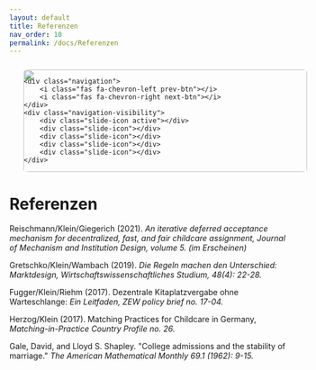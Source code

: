 ```yaml
---
layout: default
title: Referenzen
nav_order: 10
permalink: /docs/Referenzen
---
```


  <style>
    .slider {
        position: relative;
        width: 100%;
        margin: 5%;
        overflow: hidden;
        border-radius: 2%;
    }
    .slider .slide {
        position: absolute;
        width: 100%;
        height: 100%;
        clip-path: circle(0% at 0 50%);
    }
    .slider .slide.active{
        clip-path: circle(150% at 0 50%);
        transition: 2s;
    }
    .slider .slide img{
        position: absolute;
        width: 100%;
        height: 100%;
        object-fit: cover;
    }
    .navigation {
        height: 50%;
        display: flex;
        align-items: center;
        justify-content: space-between;
        opacity: 0;
        transition: opacity 0.5s ease;
    }
    .slider:hover .navigation{
        opacity: 1;
    }
    .prev-btn, .next-btn {
        z-index: 999;
        font-size: 2em;
        color: purple;
        background: rgba(255, 255, 255, 0.8);
        padding: 2%;
        cursor: pointer;
    }
    .prev-btn{
        border-top-right-radius: 0.5%;
        border-bottom-right-radius: 0.5%;
    }
    .prev-btn{
        border-top-left-radius: 0.5%;
        border-bottom-left-radius: 0.5%;
    }
    .navigation-visibility{
        z-index: 999;
        display: flex;
        justify-content: center;
    }
    .navigation-visibility .slide-icon{
        z-index: 999;
        background: rgba(255, 255, 255, 0.5);
        width: 5%;
        height: 3%;
        transform: translateY(-10%);
        margin: 0 6px;
        border-radius: 2px;
        box-shadow: 0 5px 25px rgb(1 1 1 / 20%);
    }
    .navigation-visibility .slide-icon.active{
        background: purple;
    }

  </style>


<div class="slider">
    <div class="slide active">
       <img src="1_Screen.png" alt="">
    </div>
    <div class="slide">
        <img src="2_Screen.png" alt="">
    </div>
    <div class="slide">
        <img src="3_Screen.png" alt="">
    </div>
    <div class="slide">
        <img src="4_Screen.png" alt="">
    </div>
    <div class="slide">
        <img src="5_Screen.png" alt="">
    </div>

    <div class="navigation">
        <i class="fas fa-chevron-left prev-btn"></i>
        <i class="fas fa-chevron-right next-btn"></i>
    </div>
    <div class="navigation-visibility">
        <div class="slide-icon active"></div>
        <div class="slide-icon"></div>
        <div class="slide-icon"></div>
        <div class="slide-icon"></div>
        <div class="slide-icon"></div>
    </div>
</div>

<script type="text/javascript">
    const slider = document.querySelector(".slider");
    const nextBtn = document.querySelector(".next-btn");
    const prevBtn = document.querySelector(".prev-btn");
    const slides = document.querySelectorAll(".slide");
    const slideIcons = document.querySelectorAll(".slide-icon");
    const numberOfSlides = slides.length;
    var slideNumber = 0;

    //image slider next button
    nextBtn.addEventListener("click", () => {
        slides.forEach((slide) => {
            slide.classList.remove("active");
        });
        slideIcons.forEach((slideIcon) => {
            slideIcon.classList.remove("active");
        });

        slideNumber++;

        if(slideNumber > (numberOfSlides - 1)){
            slideNumber = 0;
        }

        slides[slideNumber].classList.add("active");
        slideIcons[slideNumber].classList.add("active");
    });

    //image slider previous button
    prevBtn.addEventListener("click", () => {
        slides.forEach((slide) => {
            slide.classList.remove("active");
        });
        slideIcons.forEach((slideIcon) => {
            slideIcon.classList.remove("active");
        });

        slideNumber--;

        if(slideNumber < 0){
            slideNumber = (numberOfSlides - 1);
        }

        slides[slideNumber].classList.add("active");
        slideIcons[slideNumber].classList.add("active");
    });

    //image slider auto play
    var playSlider;

    var repeater = () => {
        playSlider = setInterval(function(){
            slides.forEach((slide) => {
            slide.classList.remove("active");
        });
        slideIcons.forEach((slideIcon) => {
            slideIcon.classList.remove("active");
        });

        slideNumber++;

        if(slideNumber > (numberOfSlides - 1)){
            slideNumber = 0;
        }

        slides[slideNumber].classList.add("active");
        slideIcons[slideNumber].classList.add("active");
        }, 4000);
    }
    repeater();

    //stop the image slider autoplay on mouseover
    slider.addEventListener("mouseover", () => {
        clearInterval(playslider);
    });

    //start the image slider autoplay again when mouseout
    slider.addEventListener("mouseout", () => {
        repeater();
    });
</script>



# Referenzen

Reischmann/Klein/Giegerich (2021). *An iterative deferred acceptance mechanism for decentralized, fast, and fair childcare assignment, Journal of Mechanism and Institution Design, volume 5. (im Erscheinen)*

Gretschko/Klein/Wambach (2019). *Die Regeln machen den Unterschied: Marktdesign, Wirtschaftswissenschaftliches Studium, 48(4): 22-28.*

Fugger/Klein/Riehm (2017). Dezentrale Kitaplatzvergabe ohne Warteschlange: *Ein Leitfaden, ZEW policy brief no. 17-04.*

Herzog/Klein (2017). Matching Practices for Childcare in Germany, *Matching-in-Practice Country Profile no. 26.*

Gale, David, and Lloyd S. Shapley. "College admissions and the stability of marriage." *The American Mathematical Monthly 69.1 (1962): 9-15.*
